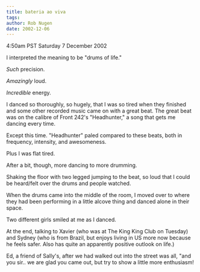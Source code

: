 ```yaml
---
title: bateria ao viva
tags: 
author: Rob Nugen
date: 2002-12-06
---
```


<p class=date>4:50am PST Saturday 7 December 2002</p>

<p>I interpreted the meaning to be "drums of life."</p>

<p><em>Such</em> precision.</p>

<p><em>Amazingly</em> loud.</p>

<p><em>Incredible</em> energy.</p>

<p>I danced so thoroughly, so hugely, that I was so tired when they
finished and some other recorded music came on with a great beat.
The great beat was on the calibre of Front 242's "Headhunter," a song
that gets me dancing every time.</p>

<p>Except this time.  "Headhunter" paled compared to these beats, both
in frequency, intensity, and awesomeness.</p>

<p>Plus I was flat tired.</p>

<p>After a bit, though, more dancing to more drumming.</p>

<p>Shaking the floor with two legged jumping to the beat, so loud that
I could be heard/felt over the drums and people watched.</p>

<p>When the drums came into the middle of the room, I moved over to
where they had been performing in a little alcove thing and danced
alone in their space.</p>

<p>Two different girls smiled at me as I danced.</p>

<p>At the end, talking to Xavier (who was at The King King Club on
Tuesday) and Sydney (who is from Brazil, but enjoys living in US more
now because he feels safer.  Also has quite an apparently positive
outlook on life.)</p>

<p>Ed, a friend of Sally's, after we had walked out into the street
was all, "and you sir.. we are glad you came out, but try to show a
little more enthusiasm!</p>
